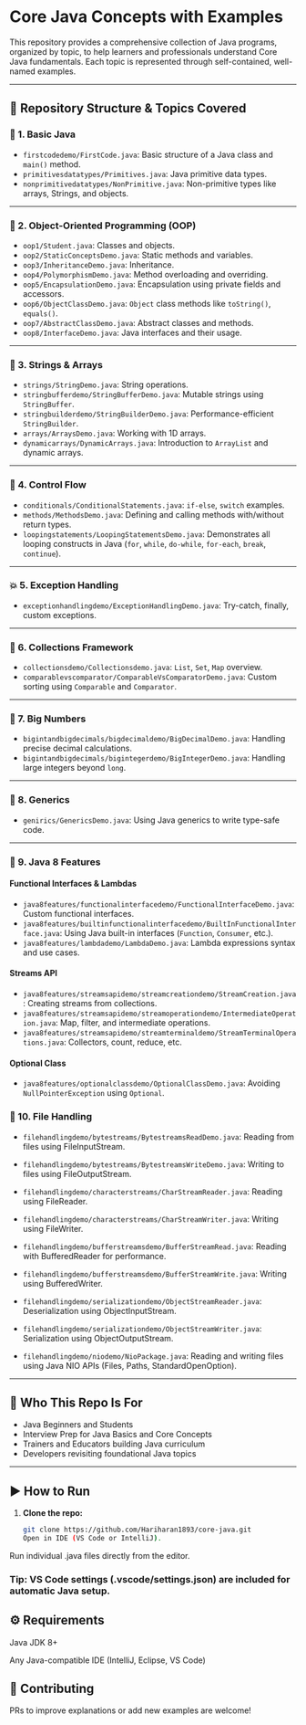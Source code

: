 # Core Java Concepts with Examples

This repository provides a comprehensive collection of Java programs, organized by topic, to help learners and professionals understand Core Java fundamentals. Each topic is represented through self-contained, well-named examples.

---

## 📁 Repository Structure & Topics Covered

### 🧱 1. Basic Java

- `firstcodedemo/FirstCode.java`: Basic structure of a Java class and `main()` method.
- `primitivesdatatypes/Primitives.java`: Java primitive data types.
- `nonprimitivedatatypes/NonPrimitive.java`: Non-primitive types like arrays, Strings, and objects.

---

### 🧮 2. Object-Oriented Programming (OOP)

- `oop1/Student.java`: Classes and objects.
- `oop2/StaticConceptsDemo.java`: Static methods and variables.
- `oop3/InheritanceDemo.java`: Inheritance.
- `oop4/PolymorphismDemo.java`: Method overloading and overriding.
- `oop5/EncapsulationDemo.java`: Encapsulation using private fields and accessors.
- `oop6/ObjectClassDemo.java`: `Object` class methods like `toString()`, `equals()`.
- `oop7/AbstractClassDemo.java`: Abstract classes and methods.
- `oop8/InterfaceDemo.java`: Java interfaces and their usage.

---

### 🧵 3. Strings & Arrays

- `strings/StringDemo.java`: String operations.
- `stringbufferdemo/StringBufferDemo.java`: Mutable strings using `StringBuffer`.
- `stringbuilderdemo/StringBuilderDemo.java`: Performance-efficient `StringBuilder`.
- `arrays/ArraysDemo.java`: Working with 1D arrays.
- `dynamicarrays/DynamicArrays.java`: Introduction to `ArrayList` and dynamic arrays.

---

### 🔁 4. Control Flow

- `conditionals/ConditionalStatements.java`: `if-else`, `switch` examples.
- `methods/MethodsDemo.java`: Defining and calling methods with/without return types.
- `loopingstatements/LoopingStatementsDemo.java`: Demonstrates all looping constructs in Java (`for`, `while`, `do-while`, `for-each`, `break`, `continue`).

---

### 💥 5. Exception Handling

- `exceptionhandlingdemo/ExceptionHandlingDemo.java`: Try-catch, finally, custom exceptions.

---

### 🧰 6. Collections Framework

- `collectionsdemo/Collectionsdemo.java`: `List`, `Set`, `Map` overview.
- `comparablevscomparator/ComparableVsComparatorDemo.java`: Custom sorting using `Comparable` and `Comparator`.

---

### 🧮 7. Big Numbers

- `bigintandbigdecimals/bigdecimaldemo/BigDecimalDemo.java`: Handling precise decimal calculations.
- `bigintandbigdecimals/bigintegerdemo/BigIntegerDemo.java`: Handling large integers beyond `long`.

---

### 🧪 8. Generics

- `genirics/GenericsDemo.java`: Using Java generics to write type-safe code.

---

### 🚀 9. Java 8 Features

#### Functional Interfaces & Lambdas

- `java8features/functionalinterfacedemo/FunctionalInterfaceDemo.java`: Custom functional interfaces.
- `java8features/builtinfunctionalinterfacedemo/BuiltInFunctionalInterface.java`: Using Java built-in interfaces (`Function`, `Consumer`, etc.).
- `java8features/lambdademo/LambdaDemo.java`: Lambda expressions syntax and use cases.

#### Streams API

- `java8features/streamsapidemo/streamcreationdemo/StreamCreation.java`: Creating streams from collections.
- `java8features/streamsapidemo/streamoperationdemo/IntermediateOperation.java`: Map, filter, and intermediate operations.
- `java8features/streamsapidemo/streamterminaldemo/StreamTerminalOperations.java`: Collectors, count, reduce, etc.

#### Optional Class

- `java8features/optionalclassdemo/OptionalClassDemo.java`: Avoiding `NullPointerException` using `Optional`.

### 📂 10. File Handling

- `filehandlingdemo/bytestreams/BytestreamsReadDemo.java`: Reading from files using FileInputStream.

- `filehandlingdemo/bytestreams/BytestreamsWriteDemo.java`: Writing to files using FileOutputStream.

- `filehandlingdemo/characterstreams/CharStreamReader.java`: Reading using FileReader.

- `filehandlingdemo/characterstreams/CharStreamWriter.java`: Writing using FileWriter.

- `filehandlingdemo/bufferstreamsdemo/BufferStreamRead.java`: Reading with BufferedReader for performance.

- `filehandlingdemo/bufferstreamsdemo/BufferStreamWrite.java`: Writing using BufferedWriter.

- `filehandlingdemo/serializationdemo/ObjectStreamReader.java`: Deserialization using ObjectInputStream.

- `filehandlingdemo/serializationdemo/ObjectStreamWriter.java`: Serialization using ObjectOutputStream.

- `filehandlingdemo/niodemo/NioPackage.java`: Reading and writing files using Java NIO APIs (Files, Paths, StandardOpenOption).

---

## 🧠 Who This Repo Is For

- Java Beginners and Students
- Interview Prep for Java Basics and Core Concepts
- Trainers and Educators building Java curriculum
- Developers revisiting foundational Java topics

---

## ▶️ How to Run

1. **Clone the repo:**
   ```bash
   git clone https://github.com/Hariharan1893/core-java.git
   Open in IDE (VS Code or IntelliJ).
   ```

Run individual .java files directly from the editor.

### Tip: VS Code settings (.vscode/settings.json) are included for automatic Java setup.

## ⚙️ Requirements

Java JDK 8+

Any Java-compatible IDE (IntelliJ, Eclipse, VS Code)

## 🙌 Contributing

PRs to improve explanations or add new examples are welcome!
